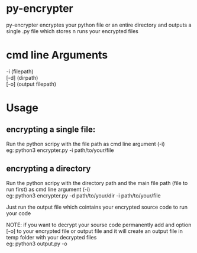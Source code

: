 # py-encrypter

py-encrypter encryptes your python file or an entire directory and outputs a single .py file which stores n runs your encrypted files

# cmd line Arguments
-i (filepath) \
[-d] (dirpath) \
[-o] (output filepath) 

# Usage
## encrypting a single file:
Run the python scripy with the file path as cmd line argument (-i) \
eg: python3 encrypter.py -i path/to/your/file

## encrypting a directory
Run the python scripy with the directory path and the main file path (file to run first) as cmd line argument (-i) \
eg:  python3 encrypter.py -d path/to/your/dir -i path/to/your/file 

Just run the output file which cointains your encrypted source code to run your code 

NOTE: if you want to decrypt your sourse code permanently add and option [-o] to your encrypted file or output file and it will create an output file in temp folder with your decrypted files \
eg: python3 output.py -o 
